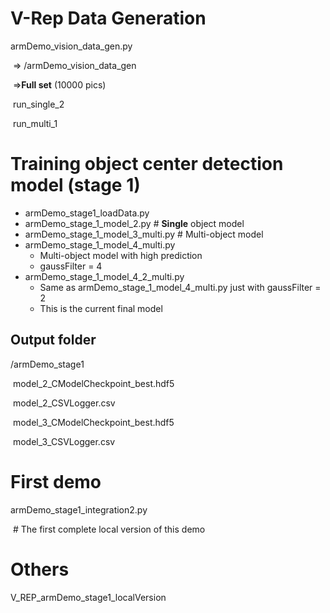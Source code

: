 # V-Rep Data Generation

armDemo_vision_data_gen.py

​	=> /armDemo_vision_data_gen

​		=>**Full set** (10000 pics)

​			run_single_2

​			run_multi_1

# Training object center detection model (stage 1)

* armDemo\_stage1\_loadData.py
* armDemo_stage\_1\_model\_2.py
  \# **Single** object model
* armDemo_stage\_1\_model\_3_multi.py
  \# Multi-object model
* armDemo_stage\_1\_model\_4_multi.py
  * Multi-object model with high prediction
  * gaussFilter = 4
* armDemo_stage\_1\_model\_4\_2\_multi.py
  * Same as armDemo_stage\_1\_model\_4_multi.py just with gaussFilter = 2
  * This is the current final model


##  Output folder

/armDemo_stage1

​	model\_2\_CModelCheckpoint\_best.hdf5

​	model\_2\_CSVLogger.csv

​	model\_3\_CModelCheckpoint\_best.hdf5

​	model\_3\_CSVLogger.csv



# First demo

armDemo\_stage1\_integration2.py

​	\# The first complete local version of this demo





# Others

V_REP_armDemo_stage1\_localVersion